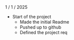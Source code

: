 


1 / 1 / 2025 

  - Start of the project
    - Made the initial Readme
    - Pushed up to github 
    - Defined the project req
